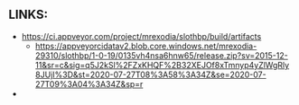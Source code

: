 
## LINKS:
* https://ci.appveyor.com/project/mrexodia/slothbp/build/artifacts
  * <https://appveyorcidatav2.blob.core.windows.net/mrexodia-29310/slothbp/1-0-19/0135vh4nsa6hnw65/release.zip?sv=2015-12-11&sr=c&sig=q5J2kSl%2FZxKHQF%2B32XEJOf8xTmnyp4yZlWgRly8JUjI%3D&st=2020-07-27T08%3A58%3A34Z&se=2020-07-27T09%3A04%3A34Z&sp=r>
* 
